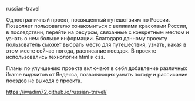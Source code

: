 russian-travel

Одностраничный проект, посвященный путешствиям по России. Позволяет пользователю ознакомиться с великими красотами России, в последствии, перейти на ресурсы, связанные с конкретным местом и узнать о нем больше информации. Благодаря данному проекту пользователь сможет выбрать место для путешествия, узнать, какая в этом месте сейчас погода, расписание поездок. В проекте использовались технологии html и css.


Планы по улучшению проекта включают в себя добавление различных iframe виджитов от Яндекса, позволяющих узнать погоду и расписание поездов не выходя с проекта.


https://iwadim72.github.io/russian-travel/
